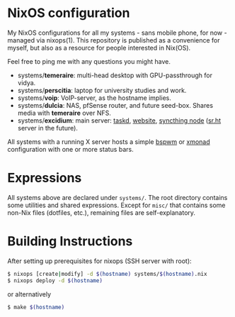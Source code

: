 NixOS configuration
===

My NixOS configurations for all my systems - sans mobile phone, for now - managed via nixops(1).
This repository is published as a convenience for myself, but also as a resource for people interested in Nix(OS).

Feel free to ping me with any questions you might have.

* systems/**temeraire**: multi-head desktop with GPU-passthrough for vidya.
* systems/**perscitia**: laptop for university studies and work.
* systems/**voip**: VoIP-server, as the hostname implies.
* systems/**dulcia**: NAS, pfSense router, and future seed-box. Shares media with **temeraire** over NFS.
* systems/**excidium**: main server: [taskd](https://taskwarrior.org/), [website](https://dragons.rocks), [syncthing node](https://syncthing.net/) ([sr.ht](https://meta.sr.ht/) server in the future).

All systems with a running X server hosts a simple [bspwm](https://github.com/baskerville/bspwm) or [xmonad](https://xmonad.org/) configuration with one or more status bars.

Expressions
===

All systems above are declared under `systems/`.
The root directory contains some utilities and shared expressions.
Except for `misc/` that contains some non-Nix files (dotfiles, etc.), remaining files are self-explanatory.

Building Instructions
===

After setting up prerequisites for nixops (SSH server with root):

```sh
$ nixops [create|modify] -d $(hostname) systems/$(hostname).nix
$ nixops deploy -d $(hostname)
```

or alternatively

```sh
$ make $(hostname)
```

